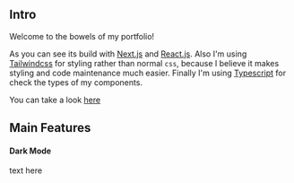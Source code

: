 ## Intro

Welcome to the bowels of my portfolio!

As you can see its build with [Next.js](https://nextjs.org/) and [React.js](https://reactjs.org/). Also I'm using [Tailwindcss](https://tailwindcss.com/) for styling rather than normal ```css```, because I believe it makes styling and code maintenance much easier. Finally I'm using [Typescript](https://www.typescriptlang.org/) for check the types of my components.

You can take a look [here](#)

## Main Features

#### Dark Mode

text here

####

